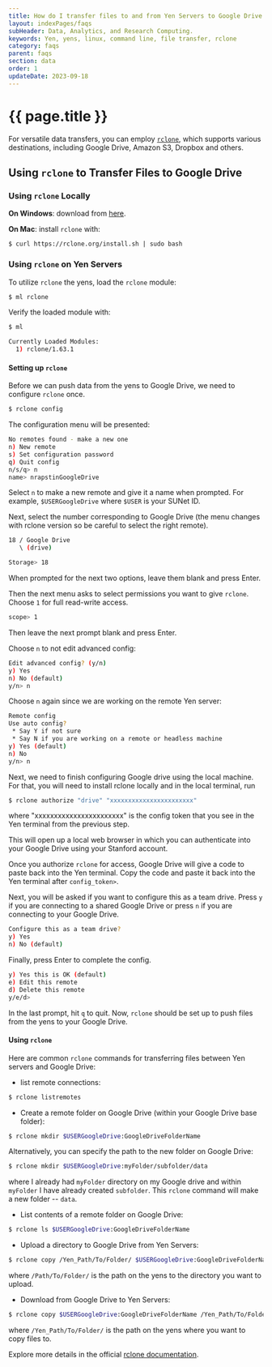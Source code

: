 ```yaml
---
title: How do I transfer files to and from Yen Servers to Google Drive using `rclone`?
layout: indexPages/faqs
subHeader: Data, Analytics, and Research Computing.
keywords: Yen, yens, linux, command line, file transfer, rclone
category: faqs
parent: faqs
section: data
order: 1
updateDate: 2023-09-18
---
```


# {{ page.title }}
For versatile data transfers, you can employ <a href="https://rclone.org/" target="_blank">`rclone`</a>, which supports various destinations, including Google Drive, Amazon S3, Dropbox and others.

## Using `rclone` to Transfer Files to Google Drive

### Using `rclone` Locally
**On Windows**: download from <a href="https://rclone.org/downloads/" target="_blank">here</a>.

**On Mac**: install `rclone` with:

```
$ curl https://rclone.org/install.sh | sudo bash
```

### Using `rclone` on Yen Servers
To utilize `rclone` the yens, load the `rclone` module:

```bash
$ ml rclone
```

Verify the loaded module with:
```bash
$ ml

Currently Loaded Modules:
  1) rclone/1.63.1
```

#### Setting up `rclone`
Before we can push data from the yens to Google Drive, we need to configure `rclone` once.
```bash
$ rclone config
```

The configuration menu will be presented:
```bash
No remotes found - make a new one
n) New remote
s) Set configuration password
q) Quit config
n/s/q> n
name> nrapstinGoogleDrive
```
Select `n` to make a new remote and give it a name when prompted. For example, `$USERGoogleDrive` where
`$USER` is your SUNet ID.

Next, select the number corresponding to Google Drive (the menu changes with rclone version so be careful to select
the right remote).

```bash
18 / Google Drive
   \ (drive)
```

```bash
Storage> 18
```

When prompted for the next two options, leave them blank and press Enter.

Then the next menu asks to select permissions you want to give `rclone`. Choose `1` for full read-write
access.

```bash
scope> 1
```

Then leave the next prompt blank and press Enter.

Choose `n` to not edit advanced config:

```bash
Edit advanced config? (y/n)
y) Yes
n) No (default)
y/n> n
```

Choose `n` again since we are working on the remote Yen server:

```bash
Remote config
Use auto config?
 * Say Y if not sure
 * Say N if you are working on a remote or headless machine
y) Yes (default)
n) No
y/n> n
```

Next, we need to finish configuring Google drive using the local machine.
For that, you will need to install rclone locally and in the local terminal, run

```bash
$ rclone authorize "drive" "xxxxxxxxxxxxxxxxxxxxxxx"
```
where "xxxxxxxxxxxxxxxxxxxxxxx" is the config token that you see in the Yen terminal from the previous step.

This will open up a local web browser in which you can authenticate into your Google Drive using your Stanford account.

 Once you authorize `rclone` for access, Google Drive will give a code to paste back into the Yen terminal. Copy the code
and paste it back into the Yen terminal after `config_token>`.

Next, you will be asked if you want to configure this as a team drive. Press `y` if you are connecting
to a shared Google Drive or press `n` if you are connecting to your Google Drive.

```bash
Configure this as a team drive?
y) Yes
n) No (default)
```

Finally, press Enter to complete the config.

```bash
y) Yes this is OK (default)
e) Edit this remote
d) Delete this remote
y/e/d>
```

In the last prompt, hit `q` to quit. Now, `rclone` should be set up to push files from the yens to your
Google Drive.

#### Using `rclone`

Here are common `rclone` commands for transferring files between Yen servers and Google Drive:

* list remote connections:

```bash
$ rclone listremotes
```

* Create a remote folder on Google Drive (within your Google Drive base folder):

```bash
$ rclone mkdir $USERGoogleDrive:GoogleDriveFolderName
```

Alternatively, you can specify the path to the new folder on Google Drive:

```bash
$ rclone mkdir $USERGoogleDrive:myFolder/subfolder/data
```
where I already had `myFolder` directory on my Google drive and within `myFolder` I
have already created `subfolder`. This `rclone` command will make a new folder -- `data`.

* List contents of a remote folder on Google Drive:

```bash
$ rclone ls $USERGoogleDrive:GoogleDriveFolderName
```

* Upload a directory to Google Drive from Yen Servers:

```bash
$ rclone copy /Yen_Path/To/Folder/ $USERGoogleDrive:GoogleDriveFolderName/
```

where `/Path/To/Folder/` is the path on the yens to the directory you want to upload.

* Download from Google Drive to Yen Servers:

```bash
$ rclone copy $USERGoogleDrive:GoogleDriveFolderName /Yen_Path/To/Folder/
```
where `/Yen_Path/To/Folder/` is the path on the yens where you want to copy files to.

Explore more details in the official <a href="https://rclone.org/docs/" target="_blank">rclone documentation</a>.
